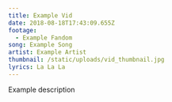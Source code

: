 ```yaml
---
title: Example Vid
date: 2018-08-18T17:43:09.655Z
footage:
  - Example Fandom
song: Example Song
artist: Example Artist
thumbnail: /static/uploads/vid_thumbnail.jpg
lyrics: La La La
---
```

Example description
